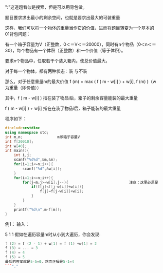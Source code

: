 ":"这道题看似是搜索，但是可以用背包做。

题目要求求出最小的剩余空间，也就是要求出最大的可装重量

这样，我们可以将一个物体的重量当作它的价值，进而将题目转变为一个基本的01背包问题：


有一个箱子容量为V（正整数，0＜＝V＜＝20000），同时有n个物品（0＜n＜＝30），每个物品有一个体积（正整数）和一个价值（等于体积）。

要求n个物品中，任取若干个装入箱内，使总价值最大。


对于每一个物体，都有两种状态：装 与不装

那么，对于任意重量m的最大价值 f (m) = max ( f ( m - w[i] ) + w[i], f (m) )（w为重量（即价值））

其中，f ( m - w[i] ) 指在装了物品i后，箱子的剩余容量能装的最大重量

f ( m - w[i] ) + w[i] 指在在装了物品i后，箱子能装的最大重量


程序如下：


```cpp
#include<cstdio>
using namespace std;
int m,n;                m即箱子容量V
int f[20010];
int w[40];
int main(){
    int i,j;
    scanf("%d%d",&m,&n);
    for(i=1;i<=n;i++){
        scanf("%d",&w[i]);
    }
    for(i=1;i<=n;i++){
        for(j=m;j>=w[i];j--){                            注意：这里必须是从m到w[i]，否则一个物体会被多次装入箱子，见例1
            if(f[j]<f[j-w[i]]+w[i]){
                f[j]=f[j-w[i]]+w[i];
            }
        }
    }
    printf("%d\n",m-f[m]);
}
```
例1：
输入：

5
1
1
假如在遍历容量m时从小到大遍历，你会发现:

```cpp
f (2) = f (2 - 1) + w[1] = f (1) +w[1] = 2
f (3) = ... = 3
f (4) = 4
f (5) = 5
最后的答案就是5-5=0，然而正解是5-1=4
```","